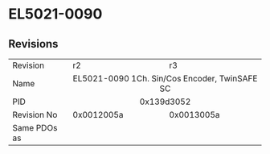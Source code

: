 # EL5021-0090

## Revisions
<table>
<tr>
<td>Revision</td>
<td>r2</td>
<td>r3</td>
</tr>
<tr>
<td>Name</td>
<td colspan=2 align="center">EL5021-0090 1Ch. Sin/Cos Encoder, TwinSAFE SC</td>
</tr>
<tr>
<td>PID</td>
<td colspan=2 align="center">0x139d3052</td>
</tr>
<tr>
<td>Revision No</td>
<td>0x0012005a</td>
<td>0x0013005a</td>
</tr>
<tr>
<td>Same PDOs as</td>
<td colspan=2 align="center"></td>
</tr>
</table>
